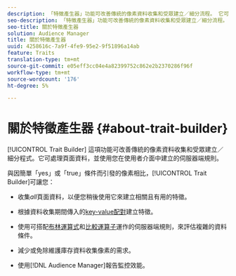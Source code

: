 ```yaml
---
description: 「特徵產生器」功能可改善傳統的像素資料收集和受眾建立／細分流程。 它可處理頁面資料，並使用您在使用者介面中建立的伺服器端規則。
seo-description: 「特徵產生器」功能可改善傳統的像素資料收集和受眾建立／細分流程。 它可處理頁面資料，並使用您在使用者介面中建立的伺服器端規則。
seo-title: 關於特徵產生器
solution: Audience Manager
title: 關於特徵產生器
uuid: 4258616c-7a9f-4fe9-95e2-9f51896a14ab
feature: Traits
translation-type: tm+mt
source-git-commit: e05eff3cc04e4a82399752c862e2b2370286f96f
workflow-type: tm+mt
source-wordcount: '176'
ht-degree: 5%

---
```



# 關於特徵產生器 {#about-trait-builder}

[!UICONTROL Trait Builder] 這項功能可改善傳統的像素資料收集和受眾建立／細分程式。它可處理頁面資料，並使用您在使用者介面中建立的伺服器端規則。

<!-- c_tb_about.xml -->

與因簡單「yes」或「true」條件而引發的像素相比，[!UICONTROL Trait Builder]可讓您：

* 收集&#x200B;*all*&#x200B;頁面資料，以便您稍後使用它來建立相關且有用的特徵。
* 根據資料收集期間傳入的[key-value配對](../../reference/key-value-pairs-explained.md)建立特徵。
* 使用可搭配[布林運算式](../../reference/boolean-expressions-tsb.md)和[比較運算子](../../features/traits/trait-comparison-operators.md)運作的伺服器端規則，來評估複雜的資料條件。

* 減少或免除維護庫存資料收集像素的需求。
* 使用[!DNL Audience Manager]報告監控效能。